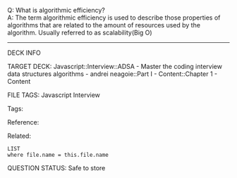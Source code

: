 Q: What is algorithmic efficiency?  
A: The term algorithmic efficiency is used to describe those properties of algorithms that are related to the amount of resources used by the algorithm. Usually referred to as scalability(Big O)


---

DECK INFO

TARGET DECK: Javascript::Interview::ADSA - Master the coding interview data structures algorithms - andrei neagoie::Part I - Content::Chapter 1 - Content

FILE TAGS: Javascript Interview

Tags:

Reference:

Related:

```dataview
LIST
where file.name = this.file.name
```

QUESTION STATUS: Safe to store